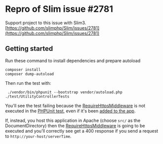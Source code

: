 # Repro of Slim issue #2781
Support project to this issue with Slim3.
[https://github.com/slimphp/Slim/issues/2781](https://github.com/slimphp/Slim/issues/2781)


## Getting started
Run these command to install dependencies and prepare autoload
```
composer install
composer dump-autoload
```

Then run the test with:
```
 ./vendor/bin/phpunit --bootstrap vendor/autoload.php ./test/UtilityControllerTests
```
You'll see the test failing because the [RequireHttpsMiddleware](src/middlewares/RequireHttpsMiddleware.php) is not executed in the [PHPUnit test](test/UtilityControllerTests.php), even if it's been [added to the app](src/Bootstrapper.php#L14).

If, instead, you host this application in Apache (choose `src/` as the DocumentDirectory) then the [RequireHttpsMiddleware](src/middlewares/RequireHttpsMiddleware.php) is going to be executed and you'll correctly see get a 400 response if you send a request to `http://your-host/serverTime`.